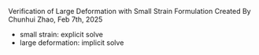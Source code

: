 Verification of Large Deformation with Small Strain Formulation
Created By Chunhui Zhao, Feb 7th, 2025

- small strain: explicit solve
- large deformation: implicit solve